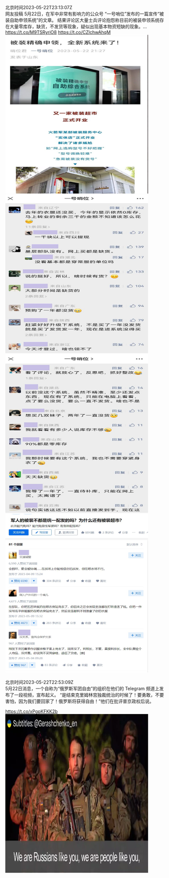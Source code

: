 北京时间2023-05-22T23:13:07Z<br>网友投稿
5月22日，在军中非常有影响力的公众号 “一号哨位”发布的一篇宣传“被装自助申领系统”的文章。
结果评论区大量士兵评论抱怨称目前的被装申领系统存在大量零库存，缺货，不发货等现象，疑似出现基本物资短缺的现象。… https://t.co/M9TSRyriO8 https://t.co/CZlchwAhqM<br><img src='/temp/image/2023/u-Month-5/1660665098032095232_0.jpg' width='450' height='500'><img src='/temp/image/2023/u-Month-5/1660665098032095232_1.jpg' width='450' height='500'><img src='/temp/image/2023/u-Month-5/1660665098032095232_2.jpg' width='450' height='500'><img src='/temp/image/2023/u-Month-5/1660665098032095232_3.jpg' width='450' height='500'><br><br>北京时间2023-05-22T22:53:09Z<br>5月22日消息，一个自称为“俄罗斯军团自由”的组织在他们的 Telegram 频道上发布了一段视频，宣布起义。
 “是结束克里姆林宫独裁统治的时候了！要勇敢，不要害怕，因为我们要回家了！俄罗斯将获得自由！”他们在批评普京政权后说。

https://t.co/xPgpKFKK2b<br><img src='/temp/video/2023/u-Month-5/d-Day-22/whyyoutouzhele/1660660074056957953_0.jpg' width='450' height='500'><br><br>